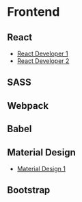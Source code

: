 # Frontend

## React
* [React Developer 1](react1.md)
* [React Developer 2](react2.md)

## SASS

## Webpack

## Babel

## Material Design
* [Material Design 1](materialdesign1.md)

## Bootstrap
